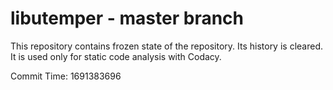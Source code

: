 # libutemper - master branch

This repository contains frozen state of the repository.
Its history is cleared. It is used only for static code
analysis with Codacy.

Commit Time: 1691383696